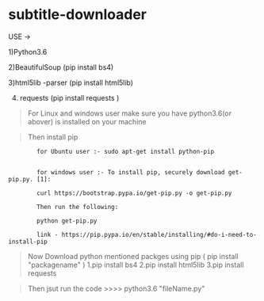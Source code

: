 # subtitle-downloader


USE ->

1)Python3.6

2)BeautifulSoup    (pip install bs4)

3)html5lib -parser  (pip install html5lib)

4) requests          (pip install requests  )



> For Linux and windows user make sure you have python3.6(or abover) is installed on your machine

> Then install pip 


            for Ubuntu user :- sudo apt-get install python-pip
            
            
            for windows user :- To install pip, securely download get-pip.py. [1]:
          
            curl https://bootstrap.pypa.io/get-pip.py -o get-pip.py

            Then run the following:

            python get-pip.py
            
            link - https://pip.pypa.io/en/stable/installing/#do-i-need-to-install-pip

            
> Now Download python mentioned packges using pip ( pip install "packagename"  )
          1.pip install bs4
          2.pip install html5lib
          3.pip install requests

> Then jsut run the code
        >>>> python3.6 "fileName.py"
            
            
            

